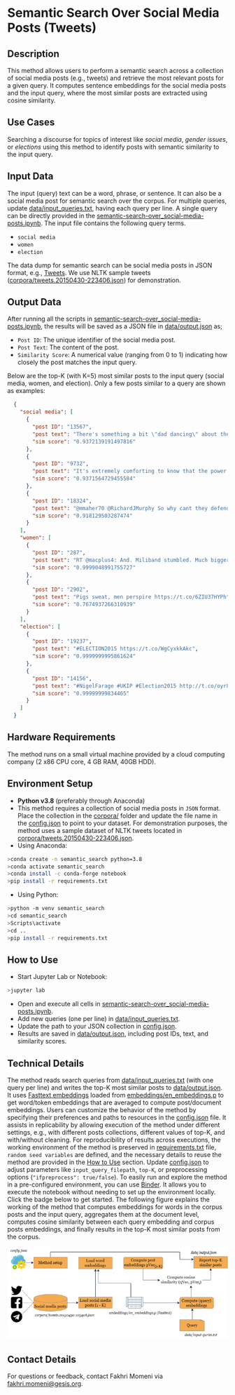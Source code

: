 # Semantic Search Over Social Media Posts (Tweets)

## Description
This method allows users to perform a semantic search across a collection of social media posts (e.g., tweets) and retrieve the most relevant posts for a given query. It computes sentence embeddings for the social media posts and the input query, where the most similar posts are extracted using cosine similarity.

## Use Cases
Searching a discourse for topics of interest like *social media*, *gender issues*, or *elections* using this method to identify posts with semantic similarity to the input query.

## Input Data
The input (query) text can be a word, phrase, or sentence. It can also be a social media post for semantic search over the corpus. For multiple queries, update [data/input_queries.txt](https://github.com/BDA-KTS/semantic-search-over_social-media-posts/blob/main/data/input_queries.txt), having each query per line. A single query can be directly provided in the [semantic-search-over_social-media-posts.ipynb](https://github.com/BDA-KTS/semantic-search-over_social-media-posts/blob/main/semantic-search-over_social-media-posts.ipynb). The input file contains the following query terms.

- `social media`  
- `women`
- `election`
 
The data dump for semantic search can be social media posts in JSON format, e.g., [Tweets](https://developer.x.com/en/docs/x-api/data-dictionary/object-model/tweet). We use NLTK sample tweets ([corpora/tweets.20150430-223406.json](https://github.com/BDA-KTS/semantic-search-over_social-media-posts/blob/main/corpora/tweets.20150430-223406.json)) for demonstration.

## Output Data 
After running all the scripts in [semantic-search-over_social-media-posts.ipynb](https://github.com/BDA-KTS/semantic-search-over_social-media-posts/blob/main/semantic-search-over_social-media-posts.ipynb), the results will be saved as a JSON file in [data/output.json](https://github.com/BDA-KTS/semantic-search-over_social-media-posts/blob/main/data/output.json) as;

- `Post ID`: The unique identifier of the social media post.  
- `Post Text`: The content of the post.  
- `Similarity Score`: A numerical value (ranging from 0 to 1) indicating how closely the post matches the input query.  

Below are the top-K (with K=5) most similar posts to the input query (social media, women, and election). Only a few posts similar to a query are shown as examples:

```json
  {
    "social media": [
      {
        "post ID": "13567",
        "post text": "There's something a bit \"dad dancing\" about the way the Tories try to electioneer via social media https://t.co/WH0cmv76VD",
        "sim score": "0.9372139191497816"
      },
      {
        "post ID": "9732",
        "post text": "It's extremely comforting to know that the power of mainstream media has been diluted by social media? #SNP",
        "sim score": "0.9371564729455584"
      },
      {
        "post ID": "18324",
        "post text": "@mmaher70 @RichardJMurphy So why cant they defend the position thats just total incompetence constantly allow Tories to set agenda esp media",
        "sim score": "0.918129503287474"
      }
    ],
    "women": [
      {
        "post ID": "287",
        "post text": "RT @macplus4: And. Miliband stumbled. Much bigger issues to discuss - NHS, mental health, foodbanks, homelessness, usual cuts to women &amp; ch…",
        "sim score": "0.9999048991755727"
      },
      {
        "post ID": "2902",
        "post text": "Pigs sweat, men perspire https://t.co/6ZIU37HYPh",
        "sim score": "0.7674937266310939"
      }
    ],
    "election": [
      {
        "post ID": "19237",
        "post text": "#ELECTION2015 https://t.co/WgCyxkkAkc",
        "sim score": "0.9999999995861624"
      },
      {
        "post ID": "14156",
        "post text": "#NigelFarage #UKIP #Election2015 http://t.co/oyr8o5aJCv",
        "sim score": "0.99999999834465"
      }
    ]
  }
```

## Hardware Requirements
The method runs on a small virtual machine provided by a cloud computing company (2 x86 CPU core, 4 GB RAM, 40GB HDD).

## Environment Setup

- **Python v3.8** (preferably through Anaconda)
- This method requires a collection of social media posts in `JSON` format. Place the collection in the [corpora/](/corpora) folder and update the file name in the [config.json](config.json) to point to your dataset. For demonstration purposes, the method uses a sample dataset of NLTK tweets located in [corpora/tweets.20150430-223406.json](https://github.com/BDA-KTS/semantic-search-over_social-media-posts/blob/main/corpora/tweets.20150430-223406.json).
- Using Anaconda:
  
```bash
>conda create -n semantic_search python=3.8
>conda activate semantic_search
>conda install -c conda-forge notebook
>pip install -r requirements.txt
```
- Using Python:
```bash
>python -m venv semantic_search
>cd semantic_search
>Scripts\activate
>cd ..
>pip install -r requirements.txt
```

## How to Use
- Start Jupyter Lab or Notebook:
```bash
>jupyter lab
```

- Open and execute all cells in [semantic-search-over_social-media-posts.ipynb](https://github.com/BDA-KTS/semantic-search-over_social-media-posts/blob/main/semantic-search-over_social-media-posts.ipynb).
- Add new queries (one per line) in [data/input_queries.txt](https://github.com/BDA-KTS/semantic-search-over_social-media-posts/blob/main//data/input_queries.txt).
- Update the path to your JSON collection in [config.json](https://github.com/BDA-KTS/semantic-search-over_social-media-posts/blob/main//config.json).
- Results are saved in [data/output.json](https://github.com/BDA-KTS/semantic-search-over_social-media-posts/blob/main//data/output.json), including post IDs, text, and similarity scores.

## Technical Details
The method reads search queries from [data/input_queries.txt](https://github.com/BDA-KTS/semantic-search-over_social-media-posts/blob/main/data/input_queries.txt) (with one query per line) and writes the top-K most similar posts to [data/output.json](https://github.com/BDA-KTS/semantic-search-over_social-media-posts/blob/main/data/output.json). It uses [Fasttext embeddings](https://dl.fbaipublicfiles.com/fasttext/vectors-english/wiki-news-300d-1M.vec.zip) loaded from [embeddings/en_embeddings.p](https://github.com/BDA-KTS/semantic-search-over_social-media-posts/blob/main/embeddings/en_embeddings.p) to get word/token embeddings that are averaged to compute post/document embeddings. Users can customize the behavior of the method by specifying their preferences and paths to resources in the [config.json](https://github.com/BDA-KTS/semantic-search-over_social-media-posts/blob/main/config.json) file. It assists in replicability by allowing execution of the method under different settings, e.g., with different posts collections, different values of top-K, and with/without cleaning. For reproducibility of results across executions, the working environment of the method is preserved in [requirements.txt](https://github.com/BDA-KTS/semantic-search-over_social-media-posts/blob/main/requirements.txt) file, `random seed variables` are defined, and the necessary details to reuse the method are provided in the [How to Use](#How-to-Use) section. Update [config.json](https://github.com/BDA-KTS/semantic-search-over_social-media-posts/blob/main/config.json) to adjust parameters like `input_query_filepath`, `top-K`, or preprocessing options (`"ifpreprocess": true/false`). To easily run and explore the method in a pre-configured environment, you can use [Binder](https://notebooks.gesis.org/binder/v2/gh/BDA-KTS/semantic-search-over_social-media-posts/HEAD?labpath=semantic-search-over_social-media-posts.ipynb). It allows you to execute the notebook without needing to set up the environment locally. Click the badge below to get started. The following figure explains the working of the method that computes embeddings for words in the corpus posts and the input query, aggregates them at the document level, computes cosine similarity between each query embedding and corpus posts embeddings, and finally results in the top-K most similar posts from the corpus. 

![semantic search workflow](semantic-search-design.png)

## Contact Details
For questions or feedback, contact Fakhri Momeni via [fakhri.momeni@gesis.org](mailto:fakhri.momeni@gesis.org).
